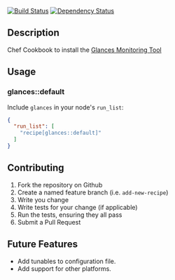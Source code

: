 [![Build Status](https://secure.travis-ci.org/pwelch/chef-avahi.png)](http://travis-ci.org/pwelch/chef-glances)
[![Dependency Status](https://gemnasium.com/pwelch/chef-avahi.png)](https://gemnasium.com/pwelch/chef-glances)

## Description
Chef Cookbook to install the [Glances Monitoring Tool](http://nicolargo.github.io/glances/)

## Usage

### glances::default

Include `glances` in your node's `run_list`:

```json
{
  "run_list": [
    "recipe[glances::default]"
  ]
}
```

## Contributing

1. Fork the repository on Github
2. Create a named feature branch (i.e. `add-new-recipe`)
3. Write you change
4. Write tests for your change (if applicable)
5. Run the tests, ensuring they all pass
6. Submit a Pull Request

## Future Features

- Add tunables to configuration file.
- Add support for other platforms. 
